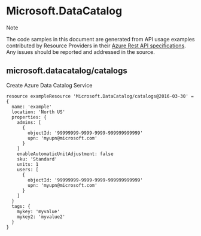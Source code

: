 # Microsoft.DataCatalog
  
> [!NOTE]
> The code samples in this document are generated from API usage examples contributed by Resource Providers in their [Azure Rest API specifications](https://github.com/Azure/azure-rest-api-specs). Any issues should be reported and addressed in the source.


## microsoft.datacatalog/catalogs

Create Azure Data Catalog Service
```bicep
resource exampleResource 'Microsoft.DataCatalog/catalogs@2016-03-30' = {
  name: 'example'
  location: 'North US'
  properties: {
    admins: [
      {
        objectId: '99999999-9999-9999-999999999999'
        upn: 'myupn@microsoft.com'
      }
    ]
    enableAutomaticUnitAdjustment: false
    sku: 'Standard'
    units: 1
    users: [
      {
        objectId: '99999999-9999-9999-999999999999'
        upn: 'myupn@microsoft.com'
      }
    ]
  }
  tags: {
    mykey: 'myvalue'
    mykey2: 'myvalue2'
  }
}
```
